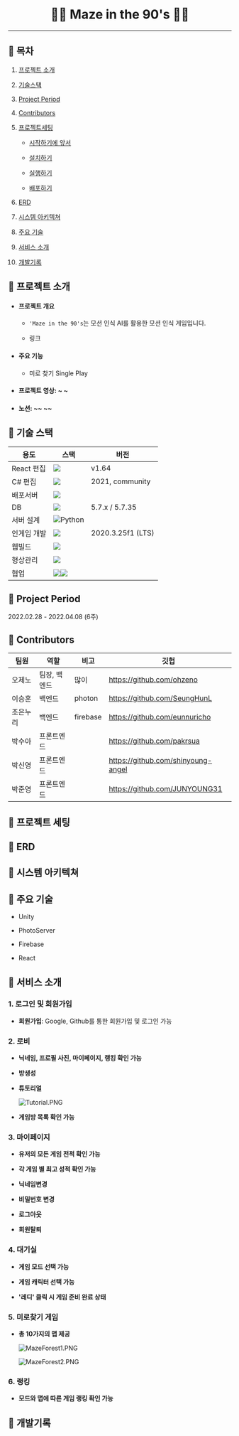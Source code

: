 <h1 align="center">🙋‍♂️ Maze in the 90's 🙋‍♀️</h1>

---

## 📌 목차

1. [프로젝트 소개](#프로젝트-소개)

2. [기술스택](#기술스택)

3. [Project Period](#Project-Period)

4. [Contributors](#Contributors)

5. [프로젝트세팅](#프로젝트-세팅)
   
   - [시작하기에 앞서](#시작하기에-앞서)
   
   - [설치하기](#설치하기)
   
   - [실행하기](#실행하기)
   
   - [배포하기](#배포하기)

6. [ERD](#ERD)

7. [시스템 아키텍쳐](#시스템-아키텍쳐)

8. [주요 기술](#주요-기술)

9. [서비스 소개](#서비스-소개)

10. [개발기록](#개발기록)

## :triangular_flag_on_post: 프로젝트 소개

- #### 프로젝트 개요
  
  - `'Maze in the 90's`는 모션 인식 AI를 활용한 모션 인식 게임입니다.
  
  - 링크 

- #### 주요 기능
  
  - 미로 찾기 Single Play

- #### 프로젝트 영상: ~ ~

- #### 노션:  ~~ ~~

## :triangular_flag_on_post: 기술 스택

| 용도       | 스택                                                                                                                                                                                                             | 버전                |
| -------- | -------------------------------------------------------------------------------------------------------------------------------------------------------------------------------------------------------------- | ----------------- |
| React 편집 | <img src="https://img.shields.io/badge/Visual Studio Code-007ACC?style=plastic&logo=Visual Studio Code&logoColor=white">                                                                                       | v1.64             |
| C# 편집    | <img src="https://img.shields.io/badge/Visual Studio-5C2D91?style=plastic&logo=Visual Studio&logoColor=white">                                                                                                 | 2021, community   |
| 배포서버     | <img src="https://img.shields.io/badge/Heroku-430098?style=plastic&logo=Heroku&logoColor=white">                                                                                                               |                   |
| DB       | <img src="https://img.shields.io/badge/MySQL-4169E1?style=plastic&logo=MySQL&logoColor=white">                                                                                                                 | 5.7.x / 5.7.35    |
| 서버 설계    | <img alt="Python" src ="https://img.shields.io/badge/Python-3776AB.svg?&style=for-the-badge&logo=Python&logoColor=white"/>                                                                                     |                   |
| 인게임 개발   | <img src="https://img.shields.io/badge/Unity-색상?style=plastic&logo=Unity&logoColor=white">                                                                                                                     | 2020.3.25f1 (LTS) |
| 웹빌드      | <img src="https://img.shields.io/badge/WebGL-990000?style=plastic&logo=WebGL&logoColor=white">                                                                                                                 |                   |
| 형상관리     | <img src="https://img.shields.io/badge/git-F05032?style=plastic&logo=git&logoColor=white">                                                                                                                     |                   |
| 협업       | <img src="https://img.shields.io/badge/Jira Software-0052CC?style=plastic&logo=Jira Software&logoColor=white"><img src="https://img.shields.io/badge/Notion-000000?style=plastic&logo=Notion&logoColor=white"> |                   |

## 

## :triangular_flag_on_post: Project Period

2022.02.28 - 2022.04.08 (6주)

## :triangular_flag_on_post: Contributors

| 팀원   | 역할      | 비고       | 깃헙                                 |
| ---- | ------- | -------- | ---------------------------------- |
| 오제노  | 팀장, 백엔드 | 많이       | https://github.com/ohzeno          |
| 이승훈  | 백엔드     | photon   | https://github.com/SeungHunL       |
| 조은누리 | 백엔드     | firebase | https://github.com/eunnuricho      |
| 박수아  | 프론트엔드   |          | https://github.com/pakrsua         |
| 박신영  | 프론트엔드   |          | https://github.com/shinyoung-angel |
| 박준영  | 프론트엔드   |          | https://github.com/JUNYOUNG31      |

## :triangular_flag_on_post: 프로젝트 세팅

## :triangular_flag_on_post: ERD

## :triangular_flag_on_post: 시스템 아키텍쳐

## :triangular_flag_on_post: 주요 기술

- Unity

- PhotoServer

- Firebase

- React 

## :triangular_flag_on_post: 서비스 소개

### 1. 로그인 및 회원가입

- **회원가입**: Google, Github를 통한 회원가입 및 로그인 가능 

### 2. 로비

- **닉네임, 프로필 사진, 마이페이지, 랭킹 확인 가능**

- **방생성**

- **튜토리얼**
  
  ![Tutorial.PNG](C:\Users\SSAFY\Desktop\S06P22E101\README.assets\Tutorial.PNG)

- **게임방 목록 확인 가능**

### 3. 마이페이지

- **유저의 모든 게임 전적 확인 가능**

- **각 게임 별 최고 성적 확인 가능**

- **닉네임변경**

- **비밀번호 변경**

- **로그아웃**

- **회원탈퇴**

### 4. 대기실

- **게임 모드 선택 가능**

- **게임 캐릭터 선택 가능**

- **'레디' 클릭 시 게임 준비 완료 상태**

### 5. 미로찾기 게임

- **총 10가지의 맵 제공**
  
  ![MazeForest1.PNG](C:\Users\SSAFY\Desktop\S06P22E101\README.assets\MazeForest1.PNG)
  
  ![MazeForest2.PNG](C:\Users\SSAFY\Desktop\S06P22E101\README.assets\MazeForest2.PNG)

### 6. 랭킹

- **모드와 맵에 따른 게임 랭킹 확인 가능**

## :triangular_flag_on_post: 개발기록
